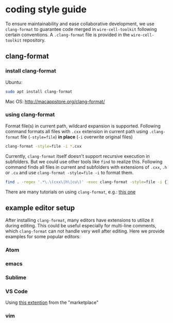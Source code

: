 # coding style guide

To ensure maintainability and ease collaborative development,
we use `clang-format` to guarantee code merged in `wire-cell-toolkit` following certain conventions.
A `.clang-format` file is provided in the `wire-cell-toolkit` repository.


## clang-format

### install clang-format

Ubuntu:
```bash
sudo apt install clang-format
```

Mac OS:
http://macappstore.org/clang-format/

### using clang-format

Format file(s) in current path, wildcard expansion is supported.
Following command formats all files with `.cxx` extension
in current path using `.clang-format` file (`-style=file`)
**in place** (`-i` overwrite original files)
```bash
clang-format -style=file -i *.cxx
```

Currently, `clang-format` itself doesn't support recursive execution in subfolders.
But we could use other tools like `find` to realize this.
Following command finds all files in current and subfolders with extensions of
`.cxx`, `.h` or `.cu` and use `clang-format -style=file -i` to format them.

```bash
find . -regex '.*\.\(cxx\|h\|cu\)' -exec clang-format -style=file -i {} \;
```

There are many tutorials on using `clang-format`, e.g.:
[this one](https://leimao.github.io/blog/Clang-Format-Quick-Tutorial/)




## example editor setup

After installing `clang-format`, many editors have extensions to utilize it during editing.
This could be useful especially for multi-line comments, which `clang-format` can not handle very well after editing.
Here we provide examples for some popular editors:

### Atom

### emacs

### Sublime

### VS Code
Using [this extention](https://marketplace.visualstudio.com/items?itemName=xaver.clang-format) from the "marketplace"

### vim
